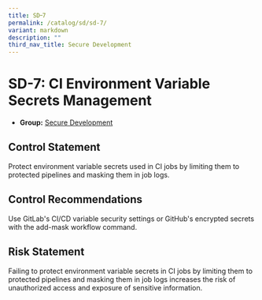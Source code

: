 ```yaml
---
title: SD᠆7
permalink: /catalog/sd/sd-7/
variant: markdown
description: ""
third_nav_title: Secure Development
---
```

# SD-7: CI Environment Variable Secrets Management

* **Group:** [Secure Development](/catalog/sd)

## Control Statement

Protect environment variable secrets used in CI jobs by limiting them to protected pipelines and masking them in job logs.

## Control Recommendations

Use GitLab&#39;s CI/CD variable security settings or GitHub&#39;s encrypted secrets with the add-mask workflow command.

## Risk Statement

Failing to protect environment variable secrets in CI jobs by limiting them to protected pipelines and masking them in job logs increases the risk of unauthorized access and exposure of sensitive information.
